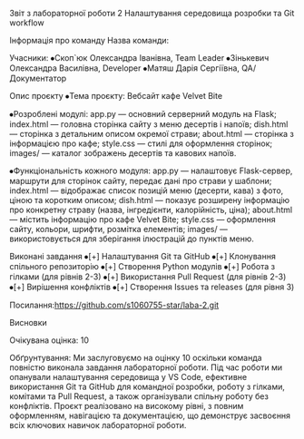 Звіт з лабораторної роботи 2
Налаштування середовища розробки та Git workflow

Інформація про команду
Назва команди: 

Учасники:
⦁Скоп`юк Олександра Іванівна, Team Leader 
⦁Зінькевич Олександра Василівна, Developer 
⦁Матяш Дарія Сергіївна, QA/Документатор
 
Опис проєкту
⦁Тема проєкту: Вебсайт кафе Velvet Bite

⦁Розроблені модулі: 
app.py — основний серверний модуль на Flask;
index.html — головна сторінка сайту з меню десертів і напоїв;
dish.html — сторінка з детальним описом окремої страви;
about.html — сторінка з інформацією про кафе;
style.css — стилі для оформлення сторінок;
images/ — каталог зображень десертів та кавових напоїв.

⦁Функціональність кожного модуля:
app.py — налаштовує Flask-сервер, маршрути для сторінок сайту, передає дані про страви у шаблони;
index.html — відображає список позицій меню (десерти, кава) з фото, ціною та коротким описом;
dish.html — показує розширену інформацію про конкретну страву (назва, інгредієнти, калорійність, ціна);
about.html — містить інформацію про кафе Velvet Bite;
style.css — оформлення сайту, кольори, шрифти, розмітка елементів;
images/ — використовується для зберігання ілюстрацій до пунктів меню.

Виконані завдання
⦁[+] Налаштування Git та GitHub
⦁[+] Клонування спільного репозиторію
⦁[+] Створення Python модулів
⦁[+] Робота з гілками (для рівнів 2-3)
⦁[+] Використання Pull Request (для рівнів 2-3)
⦁[+] Вирішення конфліктів
⦁[+] Створення Issues та releases (для рівня 3)

Посилання:https://github.com/s1060755-star/laba-2.git

Висновки

Очікувана оцінка: 10

Обґрунтування: Ми заслуговуємо на оцінку 10 оскільки команда повністю виконала завдання лабораторної роботи. Під час роботи ми опанували налаштування середовища у VS Code, ефективне використання Git та GitHub для командної розробки, роботу з гілками, комітами та Pull Request, а також організували спільну роботу без конфліктів. Проєкт реалізовано на високому рівні, з повним оформленням, навігацією та документацією, що демонструє засвоєння всіх ключових навичок лабораторної роботи.